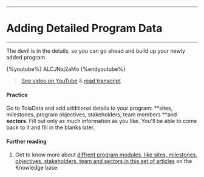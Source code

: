****
# Adding Detailed Program Data
---

The devil is in the details, so you can go ahead and build up your newly added program.

{%youtube%} ALCJNxj2aMo {%endyoutube%}  
> [See video on YouTube](https://www.youtube.com/embed/ALCJNxj2aMo?rel=0) & [read transcript](https://docs.google.com/document/d/1DCaeMviBwSO5hGSfeh6Y9McPI6D1dzxJyDs5kKa4wug/edit#heading=h.qlyc9i89r3ud)

#### Practice

Go to TolaData and add additional details to your program: **sites, milestones, program objectives, stakeholders, team members **and **sectors**. Fill out only as much information as you like. You'll be able to come back to it and fill in the blanks later.

#### Further reading

1. Get to know more about [diffrent program modules, like sites, milestones, objectives, stakeholders, team and sectors in this set of articles](https://help.toladata.com/en/programs/program-modules.html) on the Knowledge base.



